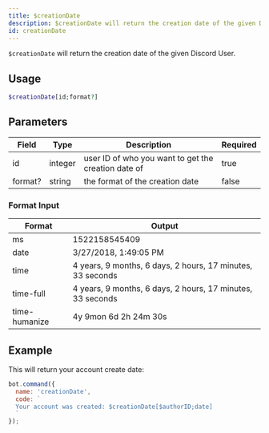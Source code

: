 ```yaml
---
title: $creationDate 
description: $creationDate will return the creation date of the given Discord User.
id: creationDate
---
```


`$creationDate` will return the creation date of the given Discord User.

## Usage

```php
$creationDate[id;format?]
```

## Parameters 


| Field   | Type    | Description                                         | Required |
| ------- | ------- | --------------------------------------------------- | -------- |
| id      | integer | user ID of who you want to get the creation date of | true      |
| format? | string  | the format of the creation date                     | false       |

### Format Input

| Format        | Output                                                     |
| ------------- | ---------------------------------------------------------- |
| ms            | 1522158545409                                              |
| date          | 3/27/2018, 1:49:05 PM                                      |
| time          | 4 years, 9 months, 6 days, 2 hours, 17 minutes, 33 seconds |
| time-full     | 4 years, 9 months, 6 days, 2 hours, 17 minutes, 33 seconds |
| time-humanize | 4y 9mon 6d 2h 24m 30s                                      |


## Example

This will return your account create date:

```javascript
bot.command({
  name: 'creationDate',
  code: `
  Your account was created: $creationDate[$authorID;date]
  `
});
```
